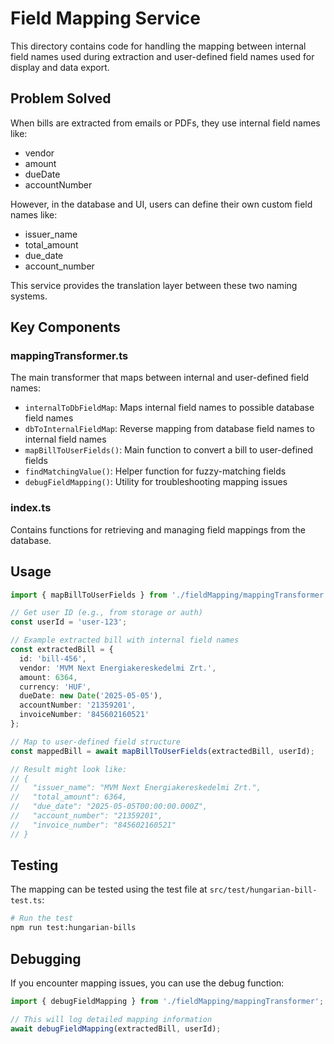 # Field Mapping Service

This directory contains code for handling the mapping between internal field names used during extraction and user-defined field names used for display and data export.

## Problem Solved

When bills are extracted from emails or PDFs, they use internal field names like:
- vendor
- amount
- dueDate
- accountNumber

However, in the database and UI, users can define their own custom field names like:
- issuer_name
- total_amount
- due_date
- account_number

This service provides the translation layer between these two naming systems.

## Key Components

### mappingTransformer.ts

The main transformer that maps between internal and user-defined field names:

- `internalToDbFieldMap`: Maps internal field names to possible database field names
- `dbToInternalFieldMap`: Reverse mapping from database field names to internal field names
- `mapBillToUserFields()`: Main function to convert a bill to user-defined fields
- `findMatchingValue()`: Helper function for fuzzy-matching fields
- `debugFieldMapping()`: Utility for troubleshooting mapping issues

### index.ts

Contains functions for retrieving and managing field mappings from the database.

## Usage

```typescript
import { mapBillToUserFields } from './fieldMapping/mappingTransformer';

// Get user ID (e.g., from storage or auth)
const userId = 'user-123';

// Example extracted bill with internal field names
const extractedBill = {
  id: 'bill-456',
  vendor: 'MVM Next Energiakereskedelmi Zrt.',
  amount: 6364,
  currency: 'HUF',
  dueDate: new Date('2025-05-05'),
  accountNumber: '21359201',
  invoiceNumber: '845602160521'
};

// Map to user-defined field structure
const mappedBill = await mapBillToUserFields(extractedBill, userId);

// Result might look like:
// {
//   "issuer_name": "MVM Next Energiakereskedelmi Zrt.",
//   "total_amount": 6364,
//   "due_date": "2025-05-05T00:00:00.000Z",
//   "account_number": "21359201",
//   "invoice_number": "845602160521"
// }
```

## Testing

The mapping can be tested using the test file at `src/test/hungarian-bill-test.ts`:

```bash
# Run the test
npm run test:hungarian-bills
```

## Debugging

If you encounter mapping issues, you can use the debug function:

```typescript
import { debugFieldMapping } from './fieldMapping/mappingTransformer';

// This will log detailed mapping information
await debugFieldMapping(extractedBill, userId);
``` 